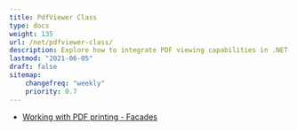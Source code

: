 ```yaml
---
title: PdfViewer Class
type: docs
weight: 135
url: /net/pdfviewer-class/
description: Explore how to integrate PDF viewing capabilities in .NET applications using the PDFViewer class from Aspose.PDF.
lastmod: "2021-06-05"
draft: false
sitemap:
    changefreq: "weekly"
    priority: 0.7
---
```


- [Working with PDF printing - Facades](/pdf/net/working-with-pdf-printing-facades/)
